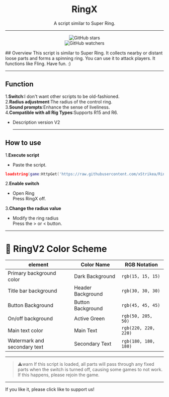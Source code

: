 <div align="center">
<h1>RingX</h1>
A script similar to Super Ring.  

---

![GitHub stars](https://img.shields.io/github/stars/xStrikea/RingX?style=social)  
![GitHub watchers](https://img.shields.io/github/watchers/xStrikea/RingX?style=social)
</div>
## Overview  
This script is similar to Super Ring. It collects nearby or distant loose parts and forms a spinning ring. You can use it to attack players. It functions like Fling. Have fun.    :)  

  ---
  
## Function  
1.**Switch**:I don't want other scripts to be old-fashioned.  
2.**Radius adjustment**:The radius of the control ring.  
3.**Sound prompts**:Enhance the sense of liveliness.  
4.**Compatible with all Rig Types**:Supports R15 and R6.  
- Description version V2  

  ---

## How to use  
1.**Execute script**  
- Paste the script.  
```lua
loadstring(game:HttpGet('https://raw.githubusercontent.com/xStrikea/RingX/refs/heads/main/deta/V2/RingX.lua'))()
```  
  
2.**Enable switch**  
- Open Ring  
Press RingX off.  
  
3.**Change the radius value**  
- Modify the ring radius  
Press the > or < button.  

---

# 🎨 RingV2 Color Scheme

| element              | Color Name        | RGB Notation         |
|-----------------------|------------------|----------------------|
| Primary background color            | Dark Background  | `rgb(15, 15, 15)`     |
| Title bar background            | Header Background| `rgb(30, 30, 30)`     |
| Button Background              | Button Background| `rgb(45, 45, 45)`     |
| On/off background          | Active Green     | `rgb(50, 205, 50)`    |
| Main text color             | Main Text        | `rgb(220, 220, 220)`  |
| Watermark and secondary text        | Secondary Text   | `rgb(180, 180, 180)`  |

---

> ⚠️warn
>If this script is loaded, all parts will pass through any fixed parts when the switch is turned off, causing some games to not work. If this happens, please rejoin the game.

---

If you like it, please click like to support us!


